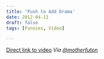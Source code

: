 ```yaml
---
title: 'Push to Add Drama'
date: 2012-04-11
draft: false
tags: [Funnies, Video]

---
```


[Direct link to video](http://www.youtube.com/watch?v=316AzLYfAzw) _Via [@motherfuton](https://twitter.com/motherfuton/status/190140786896146434)_